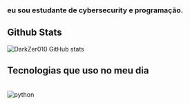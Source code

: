 
### eu sou estudante de cybersecurity e programação.

## Github Stats
![DarkZer010 GitHub stats](https://github-readme-stats.vercel.app/api?username=DarkZer010&show_icons=true&theme=radical)

## Tecnologias que uso no meu dia

<div style="display: inline_block"><br/>
 <img align="center" alt="python" src="![Python](https://cdn.fedoramagazine.org/wp-content/uploads/2015/11/Python_logo.png)" />
</div>

